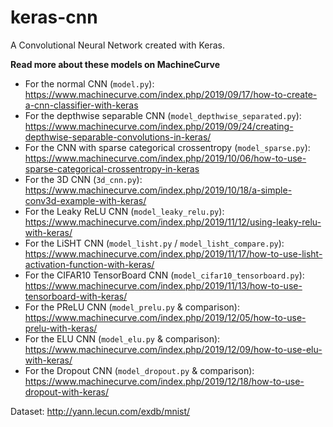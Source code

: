 # keras-cnn
A Convolutional Neural Network created with Keras.

**Read more about these models on MachineCurve**

* For the normal CNN (`model.py`): https://www.machinecurve.com/index.php/2019/09/17/how-to-create-a-cnn-classifier-with-keras
* For the depthwise separable CNN (`model_depthwise_separated.py`): https://www.machinecurve.com/index.php/2019/09/24/creating-depthwise-separable-convolutions-in-keras/
* For the CNN with sparse categorical crossentropy (`model_sparse.py`): https://www.machinecurve.com/index.php/2019/10/06/how-to-use-sparse-categorical-crossentropy-in-keras
* For the 3D CNN (`3d_cnn.py`): https://www.machinecurve.com/index.php/2019/10/18/a-simple-conv3d-example-with-keras/
* For the Leaky ReLU CNN (`model_leaky_relu.py`): https://www.machinecurve.com/index.php/2019/11/12/using-leaky-relu-with-keras/
* For the LiSHT CNN (`model_lisht.py` / `model_lisht_compare.py`): https://www.machinecurve.com/index.php/2019/11/17/how-to-use-lisht-activation-function-with-keras/
* For the CIFAR10 TensorBoard CNN (`model_cifar10_tensorboard.py`): https://www.machinecurve.com/index.php/2019/11/13/how-to-use-tensorboard-with-keras/
* For the PReLU CNN (`model_prelu.py` & comparison): https://www.machinecurve.com/index.php/2019/12/05/how-to-use-prelu-with-keras/
* For the ELU CNN (`model_elu.py` & comparison): https://www.machinecurve.com/index.php/2019/12/09/how-to-use-elu-with-keras/
* For the Dropout CNN (`model_dropout.py` & comparison): https://www.machinecurve.com/index.php/2019/12/18/how-to-use-dropout-with-keras/

Dataset: http://yann.lecun.com/exdb/mnist/